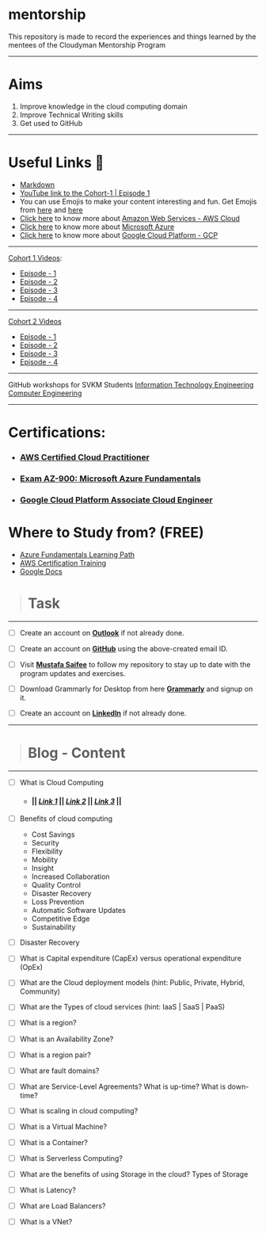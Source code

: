 # mentorship
This repository is made to record the experiences and things learned by the mentees of the Cloudyman Mentorship Program

---

# Aims
1. Improve knowledge in the cloud computing domain
2. Improve Technical Writing skills
3. Get used to GitHub

---

# Useful Links 🔗
* [Markdown](https://www.markdownguide.org/basic-syntax/)
* [YouTube link to the Cohort-1 | Episode 1](https://youtu.be/mpzewUWKmr4)
* You can use Emojis to make your content interesting and fun. Get Emojis from [here](https://gist.github.com/rxaviers/7360908) and [here](https://gist.github.com/roachhd/1f029bd4b50b8a524f3c)
* [Click here](https://aws.amazon.com/what-is-aws/) to know more about [Amazon Web Services - AWS Cloud](https://aws.amazon.com/what-is-aws/)
* [Click here](https://azure.microsoft.com/en-in/overview/what-is-azure/) to know more about [Microsoft Azure](https://azure.microsoft.com/en-in/overview/what-is-azure/)
* [Click here](https://cloud.google.com/) to know more about [Google Cloud Platform - GCP](https://cloud.google.com/)

---

[Cohort 1 Videos](https://www.youtube.com/playlist?list=PLSHJhVQ0UMGSbescNwtiiUgr_JzfuGEbL):
- [Episode - 1](https://youtu.be/mpzewUWKmr4)
- [Episode - 2](https://youtu.be/LheB2BmJ07I)
- [Episode - 3](https://youtu.be/XNDpZis7UVg)
- [Episode - 4](https://youtu.be/K3KNcPLzR3I)

---

[Cohort 2 Videos](https://www.youtube.com/playlist?list=PLSHJhVQ0UMGTKw3Js-IGDOBuL96WNWmoC)
- [Episode - 1](https://youtu.be/IeU9qko1_9Q)
- [Episode - 2](https://youtu.be/y1CWESnlMVQ)
- [Episode - 3]()
- [Episode - 4]()
---

GitHub workshops for SVKM Students
[Information Technology Engineering](https://youtu.be/LntVJbPy6S8)
[Computer Engineering]()

---

# Certifications:
- ### [AWS Certified Cloud Practitioner](https://aws.amazon.com/certification/certified-cloud-practitioner/)
- ### [Exam AZ-900: Microsoft Azure Fundamentals](https://docs.microsoft.com/en-us/learn/certifications/exams/az-900)
- ### [Google Cloud Platform Associate Cloud Engineer](https://cloud.google.com/certification/cloud-engineer)

# Where to Study from? (FREE)
- [Azure Fundamentals Learning Path](https://docs.microsoft.com/en-us/learn/paths/azure-fundamentals/)
- [AWS Certification Training](https://www.aws.training/)
- [Google Docs](https://cloud.google.com/docs)

> # **Task**

---

- [ ] Create an account on **[Outlook](https://outlook.live.com/)** if not already done.

- [ ] Create an account on **[GitHub](https://github.com/)** using the above-created email ID. 

- [ ] Visit **[Mustafa Saifee](https://github.com/saifeemustafaq/)** to follow my repository to stay up to date with the program updates and exercises.

- [ ] Download Grammarly for Desktop from here **[Grammarly](https://download-editor.grammarly.com/windows/GrammarlySetup.exe)** and signup on it.

- [ ] Create an account on **[LinkedIn](https://linkedin.com/)** if not already done.

---

> # Blog - Content

---

- [ ] What is Cloud Computing
  - #### || *[Link 1](https://azure.microsoft.com/en-in/overview/what-is-cloud-computing/)* || *[Link 2](https://aws.amazon.com/what-is-cloud-computing/)* || *[Link 3](https://www.zdnet.com/article/what-is-cloud-computing-everything-you-need-to-know-from-public-and-private-cloud-to-software-as-a/)* ||

- [ ] Benefits of cloud computing
  - Cost Savings
  - Security
  - Flexibility
  - Mobility
  - Insight
  - Increased Collaboration
  - Quality Control
  - Disaster Recovery
  - Loss Prevention
  - Automatic Software Updates
  - Competitive Edge
  - Sustainability 
  
- [ ] Disaster Recovery

- [ ] What is Capital expenditure (CapEx) versus operational expenditure (OpEx)

- [ ] What are the Cloud deployment models (hint: Public, Private, Hybrid, Community)

- [ ] What are the Types of cloud services (hint: IaaS | SaaS | PaaS)

- [ ] What is a region?

- [ ] What is an Availability Zone?

- [ ] What is a region pair?

- [ ] What are fault domains?

- [ ] What are Service-Level Agreements? What is up-time? What is down-time?

- [ ] What is scaling in cloud computing?

- [ ] What is a Virtual Machine?

- [ ] What is a Container?

- [ ] What is Serverless Computing?

- [ ] What are the benefits of using Storage in the cloud? Types of Storage

- [ ] What is Latency?

- [ ] What are Load Balancers?

- [ ] What is a VNet?

